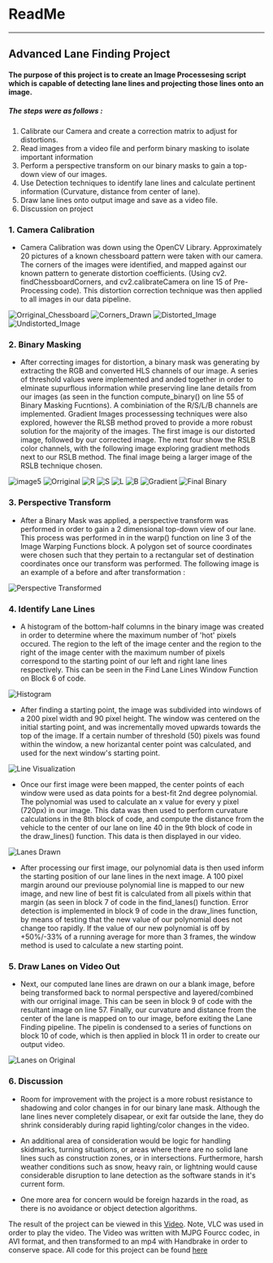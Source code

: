 # ReadMe
---

## **Advanced Lane Finding Project**

#### The purpose of this project is to create an Image Processesing script which is capable of detecting lane lines and projecting those lines onto an image.

##### The steps were as follows :
1. Calibrate our Camera and create a correction matrix to adjust for distortions.
2. Read images from a video file and perform binary masking to isolate important information
3. Perform a perspective transform on our binary masks to gain a top-down view of our images.
4. Use Detection techniques to identify lane lines and calculate pertinent information (Curvature, distance from center of lane).
5. Draw lane lines onto output image and save as a video file.
6. Discussion on project

### 1. Camera Calibration

* Camera Calibration was down using the OpenCV Library. Approximately 20 pictures of a known chessboard pattern were taken with our camera. The corners of the images were identified, and mapped against our known pattern to generate distortion coefficients. (Using cv2. findChessboardCorners, and cv2.calibrateCamera on line 15 of Pre-Processing code). This distortion correction technique was then applied to all images in our data pipeline.

![Orriginal_Chessboard](./output_images/001_uncalibrated_chessboard.jpg "Orriginal_Chessboard")
![Corners_Drawn](./output_images/002_drawn_corners.jpg "Corners Drawn")
![Distorted_Image](./output_images/003_distorted_image.jpg " Distorted Image" )
![Undistorted_Image](./output_images/003_undistorted_image.jpg "Undistorted Image")

### 2. Binary Masking

* After correcting images for distortion, a binary mask was generating by extracting the RGB and converted HLS channels of our image. A series of threshold values were implemented and anded together in order to elminate supurflous information while preserving line lane details from our images (as seen in the function compute_binary() on line 55 of Binary Masking Fucntions). A combiniation of the R/S/L/B channels are implemented. Gradient Images processessing techniques were also explored, however the RLSB method proved to provide a more robust solution for the majority of the images. The first image is our distorted image, followed by our corrected image. The next four show the RSLB color channels, with the following image exploring gradient methods next to our RSLB method. The final image being a larger image of the RSLB technique chosen. 

![image5](./test_images/test5.jpg "distortion uncorrected")
![Orriginal](./output_images/test5-Copy1.jpg 'Distortion Corrected')
![R](./output_images/R.jpg 'R')
![S](./output_images/L.jpg 'L')
![L](./output_images/S.jpg 'S')
![B](./output_images/B.jpg 'B')
![Gradient](./output_images/simple_detector_reds4.PNG 'Gradients')
![Final Binary](./output_images/RMod.PNG 'Final Binary')



### 3. Perspective Transform

* After a Binary Mask was applied, a perspective transform was performed in order to gain a 2 dimensional top-down view of our lane. This process was performed in in the warp() function on line 3 of the Image Warping Functions block. A polygon set of source coordinates were chosen such that they pertain to a rectangular set of destination coordinates once our transform was performed. The following image is an example of a before and after transformation : 



![Perspective Transformed](./output_images/Perspective_Transform.PNG 'Perspective Transform')




### 4. Identify Lane Lines

* A histogram of the bottom-half columns in the binary image was created in order to determine where the maximum number of 'hot' pixels occured. The region to the left of the image center and the region to the right of the image center with the maximum number of pixels correspond to the starting point of our left and right lane lines respectively. This can be seen in the Find Lane Lines Window Function on Block 6 of code.

![Histogram](./output_images/Histogram.PNG 'Histogram')


* After finding a starting point, the image was subdivided into windows of a 200 pixel width and 90 pixel height. The window was centered on the initial starting point, and was incrementally moved upwards towards the top of the image. If a certain number of threshold (50) pixels was found within the window, a new horizantal center point was calculated, and used for the next window's starting point. 

![Line Visualization](./output_images/Line_Visu.PNG 'Line Visualization')

* Once our first image were been mapped, the center points of each window were used as data points for a best-fit 2nd degree polynomial. The polynomial was used to calculate an x value for every y pixel (720px) in our image. This data was then used to perform curvature calculations in the 8th block of code, and compute the distance from the vehicle to the center of our lane on line 40 in the 9th block of code in the draw_lines() function. This data is then displayed in our video.

![Lanes Drawn](./output_images/test1_lanes_identified.PNG 'Lanes Drawn')


* After processing our first image, our polynomial data is then used inform the starting position of our lane lines in the next image. A 100 pixel margin around our previouse polynomial line is mapped to our new image, and new line of best fit is calculated from all pixels within that margin (as seen in block 7 of code in the find_lanes() function. Error detection is implemented in block 9 of code in the draw_lines function, by means of testing that the new value of our polynomial does not change too rapidly. If the value of our new polynomial is off by +50%/-33% of a running average for more than 3 frames, the window method is used to calculate a new starting point.

### 5. Draw Lanes on Video Out

* Next, our computed lane lines are drawn on our a blank image, before being transformed back to normal perspective and layered/combined with our orriginal image. This can be seen in block 9 of code with the resultant image on line 57. Finally, our curvature and distance from the center of the lane is mapped on to our image, before exiting the Lane Finding pipeline. The pipelin is condensed to a series of functions on block 10 of code, which is then applied in block 11 in order to create our output video.

![Lanes on Original](./output_images/Lanes_Filled_in.PNG 'Lanes On Original')


### 6. Discussion

* Room for improvement with the project is a more robust resistance to shadowing and color changes in for our binary lane mask. Although the lane lines never completely disapear, or exit far outside the lane, they do shrink considerably during rapid lighting/color changes in the video. 

* An additional area of consideration would be logic for handling skidmarks, turning situations, or areas where there are no solid lane lines such as construction zones, or in intersections. Furthermore, harsh weather conditions such as snow, heavy rain, or lightning would cause considerable disruption to lane detection as the software stands in it's current form.

* One more area for concern would be foreign hazards in the road, as there is no avoidance or object detection algorithms.

The result of the project can be viewed in this [Video](./output_images/video_out.mp4 'Video'). Note, VLC was used in order to play the video. The Video was written with MJPG Fourcc codec, in AVI format, and then transformed to an mp4 with Handbrake in order to conserve space. All code for this project can be found [here](./Production_Main.ipynb 'Code')